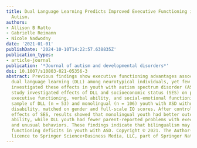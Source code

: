 ```yaml
---
title: Dual Language Learning Predicts Improved Executive Functioning in Youth with
  Autism.
authors:
- Allison B Ratto
- Gabrielle Reimann
- Nicole Nadwodny
date: '2021-01-01'
publishDate: '2024-10-10T14:22:57.638835Z'
publication_types:
- article-journal
publication: '*Journal of autism and developmental disorders*'
doi: 10.1007/s10803-021-05356-3
abstract: Previous findings show executive functioning advantages associated with
  dual language learning (DLL) among neurotypical individuals, yet few studies have
  investigated these effects in youth with autism spectrum disorder (ASD). The present
  study investigated effects of DLL and socioeconomic status (SES) on parent-reported
  executive functioning, verbal ability, and social-emotional functioning using a
  sample of DLL (n = 53) and monolingual (n = 106) youth with ASD without intellectual
  disability, matched on gender and full-scale IQ scores. After controlling for the
  effects of SES, results showed that monolingual youth had better outcomes on verbal
  ability, while DLL youth had fewer parent-reported problems with executive functioning
  and unusual behaviors. These findings indicate that bilingualism may mitigate executive
  functioning deficits in youth with ASD. Copyright © 2021. The Author(s), under exclusive
  licence to Springer Science+Business Media, LLC, part of Springer Nature.
---
```

